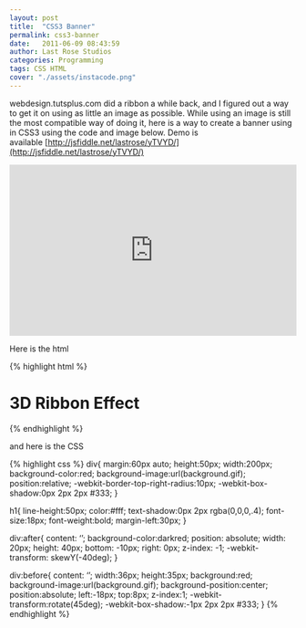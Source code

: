 ```yaml
---
layout: post
title:  "CSS3 Banner"
permalink: css3-banner
date:   2011-06-09 08:43:59
author: Last Rose Studios
categories: Programming
tags: CSS HTML
cover: "./assets/instacode.png"
---
```


webdesign.tutsplus.com did a ribbon a while back, and I figured out a way to get it on using as little an image as possible. While using an image is still the most compatible way of doing it, here is a way to create a banner using in CSS3 using the code and image below. Demo is available [http://jsfiddle.net/lastrose/yTVYD/](http://jsfiddle.net/lastrose/yTVYD/)

<iframe width="100%" height="300" src="http://jsfiddle.net/lastrose/yTVYD/embedded/result" frameborder="0"></iframe>

Here is the html

{% highlight html %}
<div class=“ribbon”>
  <h1>3D Ribbon Effect</h1>
</div>
{% endhighlight %}

and here is the CSS

{% highlight css %}
div{
  margin:60px auto;
  height:50px;
  width:200px;
  background-color:red;
  background-image:url(background.gif);
  position:relative;
  -webkit-border-top-right-radius:10px;
  -webkit-box-shadow:0px 2px 2px #333;
}

h1{
  line-height:50px;
  color:#fff;
  text-shadow:0px 2px rgba(0,0,0,.4);
  font-size:18px;
  font-weight:bold;
  margin-left:30px;
}

div:after{
  content: ‘’;
  background-color:darkred;
  position: absolute;
  width: 20px;
  height: 40px;
  bottom: -10px;
  right: 0px;
  z-index: -1;
  -webkit-transform: skewY(-40deg);
}

div:before{
  content: ‘’;
  width:36px;
  height:35px;
  background:red;
  background-image:url(background.gif);
  background-position:center;
  position:absolute;
  left:-18px;
  top:8px;
  z-index:1;
  -webkit-transform:rotate(45deg);
  -webkit-box-shadow:-1px 2px 2px #333;
}
{% endhighlight %}
